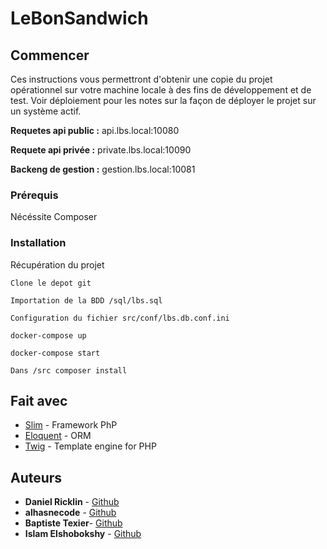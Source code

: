 # LeBonSandwich

## Commencer

Ces instructions vous permettront d'obtenir une copie du projet opérationnel sur votre machine locale à des fins de développement et de test. Voir déploiement pour les notes sur la façon de déployer le projet sur un système actif.

**Requetes api public :** api.lbs.local:10080

**Requete api privée :** private.lbs.local:10090

**Backeng de gestion :** gestion.lbs.local:10081


### Prérequis

Nécéssite Composer

### Installation

Récupération du projet

```
Clone le depot git
```

```
Importation de la BDD /sql/lbs.sql
```

```
Configuration du fichier src/conf/lbs.db.conf.ini
```

```
docker-compose up
```

```
docker-compose start
```

```
Dans /src composer install
```

## Fait avec

* [Slim](https://www.slimframework.com/) - Framework PhP
* [Eloquent](https://laravel.com/docs/5.0/eloquent) - ORM
* [Twig](https://twig.symfony.com/) - Template engine for PHP

## Auteurs

* **Daniel Ricklin** - [Github](https://github.com/DanielRicklin)
* **alhasnecode** - [Github](https://github.com/alhasnecode)
* **Baptiste Texier**- [Github](https://github.com/texier54)
* **Islam Elshobokshy** - [Github](https://github.com/elshobokshy)
